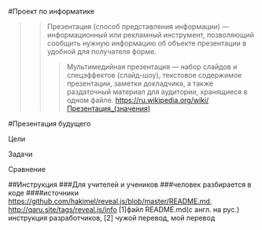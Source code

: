 #Проект по информатике

>>    Презентация (способ представления информации) — информационный или рекламный инструмент, позволяющий сообщить нужную информацию об объекте презентации в удобной для получателя форме.
>>>Мультимедийная презентация — набор слайдов и спецэффектов (слайд-шоу), текстовое содержимое презентации, заметки докладчика, а также раздаточный материал для аудитории, хранящиеся в одном файле.
>https://ru.wikipedia.org/wiki/Презентация_(значения)

#Презентация будущего

Цели

Задачи

Сравнение

##Инструкция
###Для учителей и учеников
###человек разбирается в коде
####источники https://github.com/hakimel/reveal.js/blob/master/README.md, http://qaru.site/tags/reveal.js/info 
	[1]файл README.md(с англ. на рус.) инструкция разработчиков, [2] чужой перевод, мой перевод
